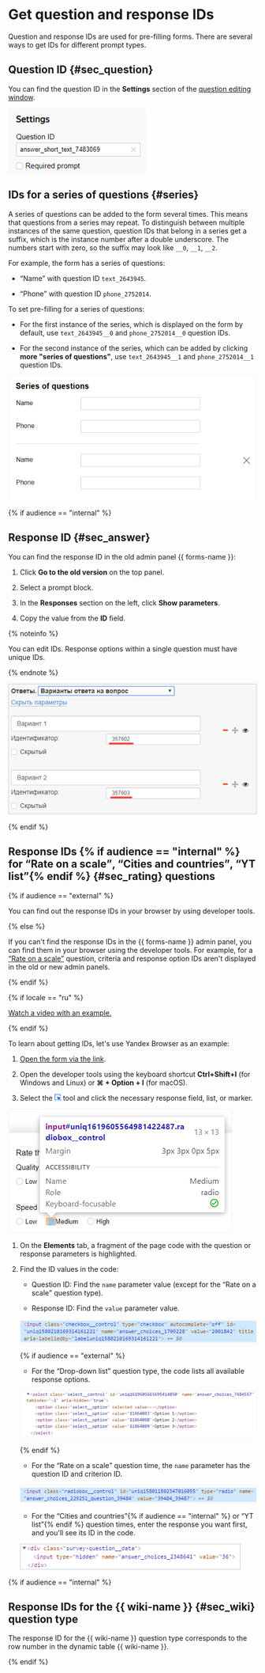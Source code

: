 # Get question and response IDs

Question and response IDs are used for pre-filling forms. There are several ways to get IDs for different prompt types.

## Question ID {#sec_question}

You can find the question ID in the **Settings** section of the [question editing window](add-questions.md#section_jpy_2xg_qbb).

![](../_assets/forms/question-id-new.png)

## IDs for a series of questions {#series}

A series of questions can be added to the form several times. This means that questions from a series may repeat. To distinguish between multiple instances of the same question, question IDs that belong in a series get a suffix, which is the instance number after a double underscore. The numbers start with zero, so the suffix may look like `__0`, `__1`, `__2`.

For example, the form has a series of questions:

* <q>Name</q> with question ID `text_2643945`.

* <q>Phone</q> with question ID `phone_2752014`.

To set pre-filling for a series of questions:

* For the first instance of the series, which is displayed on the form by default, use `text_2643945__0` and `phone_2752014__0` question IDs.

* For the second instance of the series, which can be added by clicking **more "series of questions"**, use `text_2643945__1` and `phone_2752014__1` question IDs.

![](../_assets/forms/code-series.png)

{% if audience == "internal" %}

## Response ID {#sec_answer}

You can find the response ID in the old admin panel {{ forms-name }}:

1. Click **Go to the old version** on the top panel.

1. Select a prompt block.

1. In the **Responses** section on the left, click **Show parameters**.

1. Copy the value from the **ID** field.

{% noteinfo %}

You can edit IDs. Response options within a single question must have unique IDs.

{% endnote %}

![](../_assets/forms/answer-id.png)

{% endif %}

## Response IDs {% if audience == "internal" %} for <q>Rate on a scale</q>, <q>Cities and countries</q>, <q>YT list</q>{% endif %} {#sec_rating} questions

{% if audience == "external" %}

You can find out the response IDs in your browser by using developer tools.

{% else %}

If you can't find the response IDs in the {{ forms-name }} admin panel, you can find them in your browser using the developer tools. For example, for a [<q>Rate on a scale</q>](blocks-ref/rating.md) question, criteria and response option IDs aren't displayed in the old or new admin panels.

{% endif %}

{% if locale == "ru" %}

[Watch a video with an example.](https://frontend.vh.yandex.ru/player/4f65d1fbb351d66f900ec5d6d0aecdac?from=partner&mute=1&autoplay=1&tv=0&no_ad=false&loop=true&play_on_visible=false)

{% endif %}

To learn about getting IDs, let's use Yandex Browser as an example:

1. [Open the form via the link](publish.md#section_link).

1. Open the developer tools using the keyboard shortcut **Ctrl+Shift+I** (for Windows and Linux) or **⌘ + Option + I** (for macOS).

1. Select the ![](../_assets/forms/select-element.png) tool and click the necessary response field, list, or marker.

![](../_assets/forms/select-answer-dev.png)

1. On the **Elements** tab, a fragment of the page code with the question or response parameters is highlighted.

1. Find the ID values in the code:

    * Question ID: Find the `name` parameter value (except for the <q>Rate on a scale</q> question type).

    * Response ID: Find the `value` parameter value.

    ![](../_assets/forms/checkbox-code.png)

    {% if audience == "external" %}

    * For the <q>Drop-down list</q> question type, the code lists all available response options.

    ![](../_assets/forms/code-list.png)

    {% endif %}

    * For the <q>Rate on a scale</q> question time, the `name` parameter has the question ID and criterion ID.

    ![](../_assets/forms/answer-code.png)

    * For the <q>Cities and countries</q>{% if audience == "internal" %} or <q>YT list</q>{% endif %} question times, enter the response you want first, and you'll see its ID in the code.
    
    ![](../_assets/forms/cities-code.png)

{% if audience == "internal" %}

## Response IDs for the {{ wiki-name }} {#sec_wiki} question type

The response ID for the {{ wiki-name }} question type corresponds to the row number in the dynamic table {{ wiki-name }}.

{% endif %}


